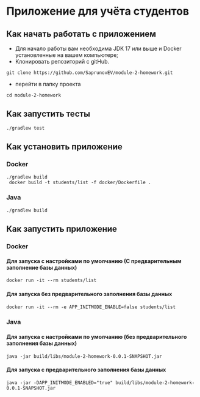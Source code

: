 # Приложение для учёта студентов

## Как начать работать с приложением

* Для начало работы вам необходима JDK 17 или выше и Docker установленные на вашем компьютере;
* Клонировать репозиторий с gitHub.
```shell
git clone https://github.com/SaprunovEV/module-2-homework.git
```
* перейти в папку проекта
```shell
cd module-2-homework
```

## Как запустить тесты
```shell
./gradlew test
```

## Как установить приложение
### Docker
```shell
./gradlew build
 docker build -t students/list -f docker/Dockerfile .
```
### Java
```shell
./gradlew build
```

## Как запустить приложение
### Docker
#### Для запуска с настройками по умолчанию (С предварительным заполнение базы данных)
```shell
docker run -it --rm students/list
```
#### Для запуска без предварительного заполнения базы данных 
```shell
docker run -it --rm -e APP_INITMODE_ENABLE=false students/list
```
### Java
#### Для запуска с настройками по умолчанию (без предварительного заполнения базы данных)
```shell
java -jar build/libs/module-2-homework-0.0.1-SNAPSHOT.jar
```
#### Для запуска с предварительного заполнения базы данных
```shell
java -jar -DAPP_INITMODE_ENABLED="true" build/libs/module-2-homework-0.0.1-SNAPSHOT.jar
```
